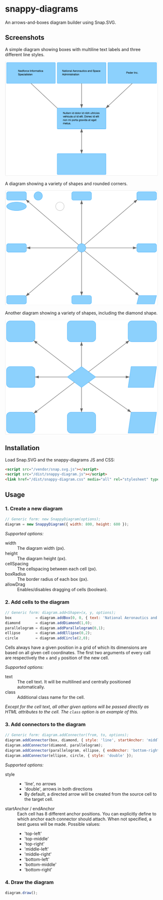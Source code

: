 # snappy-diagrams

An arrows-and-boxes diagram builder using Snap.SVG.

## Screenshots

A simple diagram showing boxes with multiline text labels and three different line styles.

![screenshot 1](docs/screenshot-1.png "A simple diagram showing boxes with multiline text labels and three different line styles")

A diagram showing a variety of shapes and rounded corners.

![screenshot 2](docs/screenshot-2.png "A diagram showing a variety of shapes")

Another diagram showing a variety of shapes, including the diamond shape.

![screenshot 3](docs/screenshot-3.png "Another diagram showing a variety of shapes")

## Installation

Load Snap.SVG and the snappy-diagrams JS and CSS:

```html
<script src="/vendor/snap.svg.js"></script>
<script src="/dist/snappy-diagram.js"></script>
<link href="/dist/snappy-diagram.css" media="all" rel="stylesheet" type="text/css">
```

## Usage

### 1. Create a new diagram

```javascript
// Generic form: new SnappyDiagram(options);
diagram = new SnappyDiagram({ width: 800, height: 600 });
```

*Supported options:*

<dl>
  <dt>width</dt>
  <dd>The diagram width (px).</dd>
  <dt>height</dt>
  <dd>The diagram height (px).</dd>
  <dt>cellSpacing</dt>
  <dd>The cellspacing between each cell (px).</dd>
  <dt>boxRadius</dt>
  <dd>The border radius of each box (px).</dd>
  <dt>allowDrag</dt>
  <dd>Enables/disables dragging of cells (boolean).</dd>
</dl>

### 2. Add cells to the diagram

```javascript
// Generic form: diagram.add<Shape>(x, y, options);
box           = diagram.addBox(0, 0, { text: 'National Aeronautics and Space Administration' });
diamond       = diagram.addDiamond(1,0);
parallelogram = diagram.addParallelogram(0,1);
ellipse       = diagram.addEllipse(0,2);
circle        = diagram.addCircle(2,0);
```

Cells always have a given position in a grid of which its dimensions are based on all given cell coordinates. The first two arguments of every call are respectively the `x` and `y` position of the new cell.

*Supported options:*

<dl>
  <dt>text</dt>
  <dd>The cell text. It will be multilined and centrally positioned automatically.</dd>
  <dt>class</dt>
  <dd>Additional class name for the cell.</dd>
</dl>

*Except for the cell text, all other given options will be passed directly as HTML attributes to the cell. The `class` option is an example of this.*

### 3. Add connectors to the diagram

```javascript
// Generic form: diagram.addConnector(from, to, options);
diagram.addConnector(box, diamond, { style: 'line', startAnchor: 'middle-right' });
diagram.addConnector(diamond, parallelogram);
diagram.addConnector(parallelogram, ellipse, { endAnchor: 'bottom-right' });
diagram.addConnector(ellipse, circle, { style: 'double' });
```

*Supported options:*

<dl>
  <dt>style</dt>
  <dd>
    <ul>
      <li>'line', no arrows</li>
      <li>'double', arrows in both directions</li>
      <li>By default, a directed arrow will be created from the source cell to the target cell.</li>
    </ul>
  </dd>
  <dt>startAnchor / endAnchor</dt>
  <dd>
    Each cell has 8 different anchor positions. You can explicitly define to which anchor each connector should attach. When not specified, a best guess will be made.
    Possible values:
    <ul>
      <li>'top-left'</li>
      <li>'top-middle'</li>
      <li>'top-right'</li>
      <li>'middle-left'</li>
      <li>'middle-right'</li>
      <li>'bottom-left'</li>
      <li>'bottom-middle'</li>
      <li>'bottom-right'</li>
    </ul>  
  </dd>
</dl>

### 4. Draw the diagram

```javascript
diagram.draw();
```

